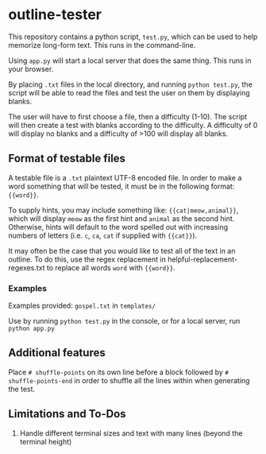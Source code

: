 # outline-tester

This repository contains a python script, `test.py`, which 
can be used to help memorize long-form text. This runs in 
the command-line.

Using `app.py` will start a local server that does the same 
thing. This runs in your browser.

By placing `.txt` files in the local directory, and running
`python test.py`, the script will be able to read the files
and test the user on them by displaying blanks.

The user will have to first choose a file, then a 
difficulty (1-10). The script will then create a test with
blanks according to the difficulty. A difficulty of 0 will 
display no blanks and a difficulty of >100 will display
all blanks. 

## Format of testable files

A testable file is a `.txt` plaintext UTF-8 encoded file.
In order to make a word something that will be tested,
it must be in the following format: `{{word}}`. 

To supply hints, you may include something like:
`{{cat|meow,animal}}`, which will display `meow` as the 
first hint and `animal` as the second hint. Otherwise, 
hints will default to the word spelled out with increasing
numbers of letters (i.e. `c`, `ca`, `cat` if supplied with
`{{cat}}`). 

It may often be the case that you would like to test all
of the text in an outline. To do this, use the regex 
replacement in helpful-replacement-regexes.txt to replace
all words `word` with `{{word}}`.

### Examples

Examples provided: `gospel.txt` in `templates/`

Use by running `python test.py` in the console, or for a local server, run `python app.py`

## Additional features

Place `# shuffle-points` on its own line before a block
followed by `# shuffle-points-end` in order to shuffle
all the lines within when generating the test.

## Limitations and To-Dos

1. Handle different terminal sizes and text with many 
lines (beyond the terminal height)
